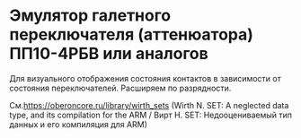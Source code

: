 # Эмулятор галетного переключателя (аттенюатора) ПП10-4РБВ или аналогов

Для визуального отображения состояния контактов в зависимости от состояния переключателей. Расширяем по разрядности. 

См.https://oberoncore.ru/library/wirth_sets (Wirth N. SET: A neglected data type, and its compilation for the ARM / Вирт Н. SET: Недооцениваемый тип данных и его компиляция для ARM)


